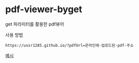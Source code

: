 # pdf-viewer-byget
 get 파라미터를 활용한 pdf뷰어 

사용 방법
```
https://ussr1285.github.io/?pdfUrl=온라인에-업로드된-pdf-주소
```

[예시]()
